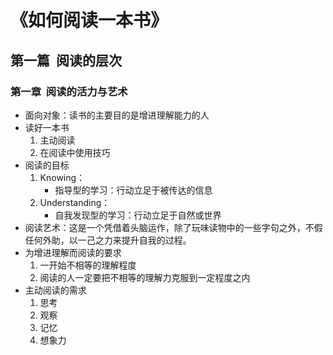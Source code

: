 # 《如何阅读一本书》

## 第一篇  阅读的层次

### 第一章  阅读的活力与艺术

* 面向对象：读书的主要目的是增进理解能力的人
* 读好一本书
    1. 主动阅读 
    2. 在阅读中使用技巧
* 阅读的目标
    1. Knowing：
        * 指导型的学习：行动立足于被传达的信息
    2. Understanding：
        * 自我发现型的学习：行动立足于自然或世界
* 阅读艺术：这是一个凭借着头脑运作，除了玩味读物中的一些字句之外，不假任何外助，以一己之力来提升自我的过程。
* 为增进理解而阅读的要求
    1. 一开始不相等的理解程度
    2. 阅读的人一定要把不相等的理解力克服到一定程度之内
* 主动阅读的需求
    1. 思考
    2. 观察
    3. 记忆
    4. 想象力
